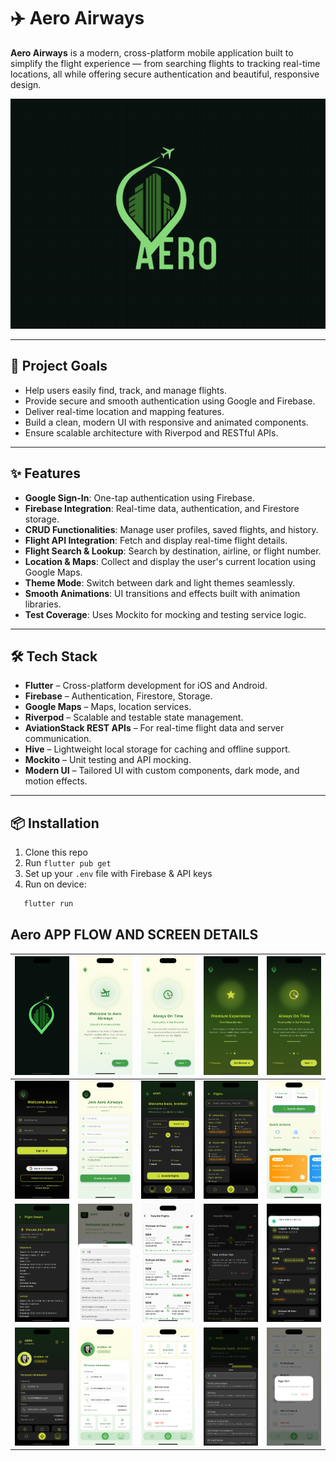 # ✈️ Aero Airways

**Aero Airways** is a modern, cross-platform mobile application built to simplify the flight experience — from searching flights to tracking real-time locations, all while offering secure authentication and beautiful, responsive design.

![Logo Brand](./pictures/logo.png)

---

## 🚀 Project Goals

- Help users easily find, track, and manage flights.
- Provide secure and smooth authentication using Google and Firebase.
- Deliver real-time location and mapping features.
- Build a clean, modern UI with responsive and animated components.
- Ensure scalable architecture with Riverpod and RESTful APIs.

---

## ✨ Features

- **Google Sign-In**: One-tap authentication using Firebase.
- **Firebase Integration**: Real-time data, authentication, and Firestore storage.
- **CRUD Functionalities**: Manage user profiles, saved flights, and history.
- **Flight API Integration**: Fetch and display real-time flight details.
- **Flight Search & Lookup**: Search by destination, airline, or flight number.
- **Location & Maps**: Collect and display the user's current location using Google Maps.
- **Theme Mode**: Switch between dark and light themes seamlessly.
- **Smooth Animations**: UI transitions and effects built with animation libraries.
- **Test Coverage**: Uses Mockito for mocking and testing service logic.

---

## 🛠️ Tech Stack

- **Flutter** – Cross-platform development for iOS and Android.
- **Firebase** – Authentication, Firestore, Storage.
- **Google Maps** – Maps, location services.
- **Riverpod** – Scalable and testable state management.
- **AviationStack REST APIs** – For real-time flight data and server communication.
- **Hive** – Lightweight local storage for caching and offline support.
- **Mockito** – Unit testing and API mocking.
- **Modern UI** – Tailored UI with custom components, dark mode, and motion effects.

---

## 📦 Installation

1. Clone this repo
2. Run `flutter pub get`
3. Set up your `.env` file with Firebase & API keys
4. Run on device:
```bash
   flutter run
```

 ## Aero APP FLOW AND SCREEN DETAILS
| ![Screen1](./pictures/splash.png) | ![Screen2](./pictures/light1.png) | ![Screen3](./pictures/light2.png) | ![Screen4](./pictures/darko3.png) | ![Screen5](./pictures/darko2.png) |
|-------------------------------------|-------------------------------------|-------------------------------------|-------------------------------------|-------------------------------------|
| ![Screen6](./pictures/darklogin.png) | ![Screen7](./pictures/lightsignup.png) | ![Screen8](./pictures/darkhome.png) | ![Screen9](./pictures/darkall.png) | ![Screen10](./pictures/lightspecial.png) |
| ![Screen11](./pictures/darkdetails.png) | ![Screen12](./pictures/lightlocation.png) | ![Screen13](./pictures/lightfavourites.png) | ![Screen14](./pictures/darkfavourites.png) | ![Screen15](./pictures/darksearch.png) |
| ![Screen16](./pictures/darkprofile.png) | ![Screen17](./pictures/lightprofile.png) | ![Screen18](./pictures/lightmenu.png) | ![Screen19](./pictures/darklocation.png) | ![Screen20](./pictures/lightsignout.png) |
